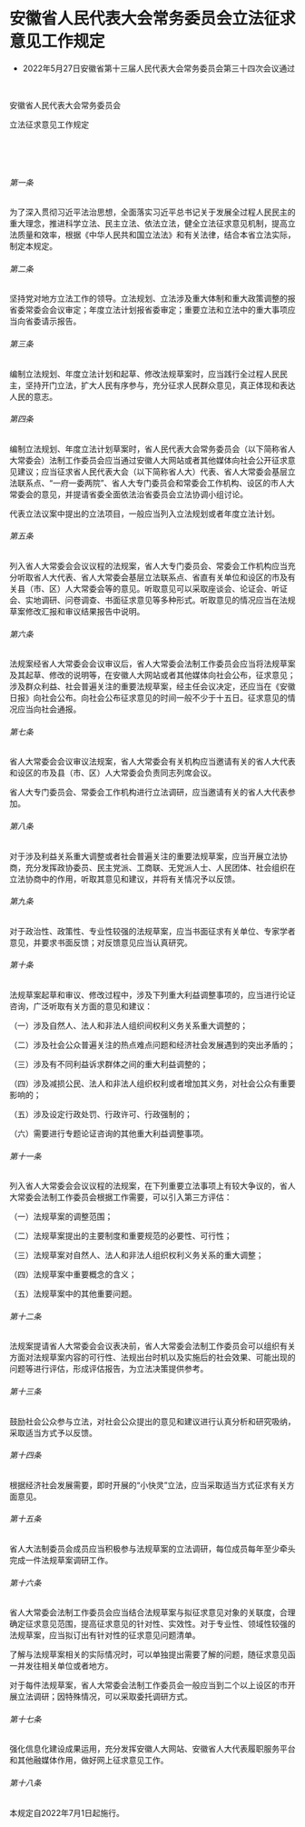 # 安徽省人民代表大会常务委员会立法征求意见工作规定

- 2022年5月27日安徽省第十三届人民代表大会常务委员会第三十四次会议通过

<!-- INFO END -->

​

安徽省人民代表大会常务委员会

立法征求意见工作规定

​

​

###### 第一条

为了深入贯彻习近平法治思想，全面落实习近平总书记关于发展全过程人民民主的重大理念，推进科学立法、民主立法、依法立法，健全立法征求意见机制，提高立法质量和效率，根据《中华人民共和国立法法》和有关法律，结合本省立法实际，制定本规定。

###### 第二条

坚持党对地方立法工作的领导。立法规划、立法涉及重大体制和重大政策调整的报省委常委会会议审定；年度立法计划报省委审定；重要立法和立法中的重大事项应当向省委请示报告。

###### 第三条

编制立法规划、年度立法计划和起草、修改法规草案时，应当践行全过程人民民主，坚持开门立法，扩大人民有序参与，充分征求人民群众意见，真正体现和表达人民的意志。

###### 第四条

编制立法规划、年度立法计划草案时，省人民代表大会常务委员会（以下简称省人大常委会）法制工作委员会应当通过安徽人大网站或者其他媒体向社会公开征求意见建议；应当征求省人民代表大会（以下简称省人大）代表、省人大常委会基层立法联系点、“一府一委两院”、省人大专门委员会和常委会工作机构、设区的市人大常委会的意见，并提请省委全面依法治省委员会立法协调小组讨论。

代表立法议案中提出的立法项目，一般应当列入立法规划或者年度立法计划。

###### 第五条

列入省人大常委会会议议程的法规案，省人大专门委员会、常委会工作机构应当充分听取省人大代表、省人大常委会基层立法联系点、省直有关单位和设区的市及有关县（市、区）人大常委会等的意见。听取意见可以采取座谈会、论证会、听证会、实地调研、问卷调查、书面征求意见等多种形式。听取意见的情况应当在法规草案修改汇报和审议结果报告中说明。

###### 第六条

法规案经省人大常委会会议审议后，省人大常委会法制工作委员会应当将法规草案及其起草、修改的说明等，在安徽人大网站或者其他媒体向社会公布，征求意见；涉及群众利益、社会普遍关注的重要法规草案，经主任会议决定，还应当在《安徽日报》向社会公布。向社会公布征求意见的时间一般不少于十五日。征求意见的情况应当向社会通报。

###### 第七条

省人大常委会会议审议法规案，省人大常委会有关机构应当邀请有关的省人大代表和设区的市及县（市、区）人大常委会负责同志列席会议。

省人大专门委员会、常委会工作机构进行立法调研，应当邀请有关的省人大代表参加。

###### 第八条

对于涉及利益关系重大调整或者社会普遍关注的重要法规草案，应当开展立法协商，充分发挥政协委员、民主党派、工商联、无党派人士、人民团体、社会组织在立法协商中的作用，听取其意见和建议，并将有关情况予以反馈。

###### 第九条

对于政治性、政策性、专业性较强的法规草案，应当书面征求有关单位、专家学者意见，并要求书面反馈；对反馈意见应当认真研究。

###### 第十条

法规草案起草和审议、修改过程中，涉及下列重大利益调整事项的，应当进行论证咨询，广泛听取有关方面的意见和建议：

（一）涉及自然人、法人和非法人组织间权利义务关系重大调整的；

（二）涉及社会公众普遍关注的热点难点问题和经济社会发展遇到的突出矛盾的；

（三）涉及有不同利益诉求群体之间的重大利益调整的；

（四）涉及减损公民、法人和非法人组织权利或者增加其义务，对社会公众有重要影响的；

（五）涉及设定行政处罚、行政许可、行政强制的；

（六）需要进行专题论证咨询的其他重大利益调整事项。

###### 第十一条

列入省人大常委会会议议程的法规案，在下列重要立法事项上有较大争议的，省人大常委会法制工作委员会根据工作需要，可以引入第三方评估：

（一）法规草案的调整范围；

（二）法规草案提出的主要制度和重要规范的必要性、可行性；

（三）法规草案对自然人、法人和非法人组织权利义务关系的重大调整；

（四）法规草案中重要概念的含义；

（五）法规草案中的其他重要问题。

###### 第十二条

法规案提请省人大常委会会议表决前，省人大常委会法制工作委员会可以组织有关方面对法规草案内容的可行性、法规出台时机以及实施后的社会效果、可能出现的问题等进行评估，形成评估报告，为立法决策提供参考。

###### 第十三条

鼓励社会公众参与立法，对社会公众提出的意见和建议进行认真分析和研究吸纳，采取适当方式予以反馈。

###### 第十四条

根据经济社会发展需要，即时开展的“小快灵”立法，应当采取适当方式征求有关方面意见。

###### 第十五条

省人大法制委员会成员应当积极参与法规草案的立法调研，每位成员每年至少牵头完成一件法规草案调研工作。

###### 第十六条

省人大常委会法制工作委员会应当结合法规草案与拟征求意见对象的关联度，合理确定征求意见范围，提高征求意见的针对性、实效性。对于专业性、领域性较强的法规草案，应当拟订出有针对性的征求意见问题清单。

了解与法规草案相关的实际情况时，可以单独提出需要了解的问题，随征求意见函一并发往相关单位或者地方。

对于每件法规草案，省人大常委会法制工作委员会一般应当到二个以上设区的市开展立法调研；因特殊情况，可以采取委托调研方式。

###### 第十七条

强化信息化建设成果运用，充分发挥安徽人大网站、安徽省人大代表履职服务平台和其他融媒体作用，做好网上征求意见工作。

###### 第十八条

本规定自2022年7月1日起施行。
